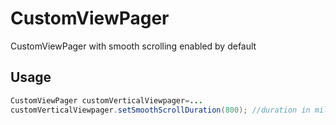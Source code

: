 # CustomViewPager

CustomViewPager with smooth scrolling enabled by default

## Usage
```java
CustomViewPager customVerticalViewpager=...
customVerticalViewpager.setSmoothScrollDuration(800); //duration in millisecs
